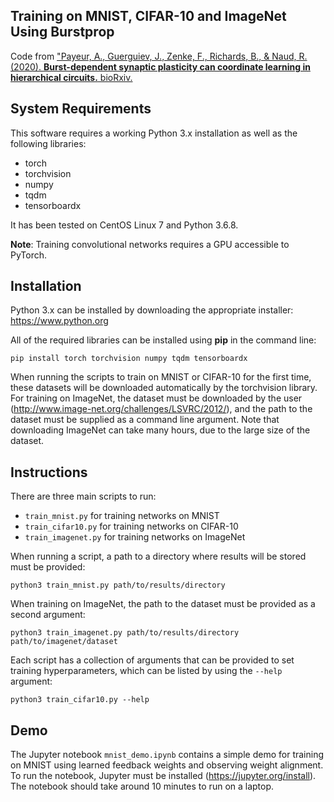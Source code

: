 ## Training on MNIST, CIFAR-10 and ImageNet Using Burstprop

Code from ["Payeur, A., Guerguiev, J., Zenke, F., Richards, B., & Naud, R. (2020). **Burst-dependent synaptic plasticity can coordinate learning in hierarchical circuits.** bioRxiv.](https://www.biorxiv.org/content/10.1101/2020.03.30.015511v1)

## System Requirements
This software requires a working Python 3.x installation as well as the following libraries:
- torch
- torchvision
- numpy
- tqdm
- tensorboardx

It has been tested on CentOS Linux 7 and Python 3.6.8.

**Note**: Training convolutional networks requires a GPU accessible to PyTorch.

## Installation
Python 3.x can be installed by downloading the appropriate installer: https://www.python.org

All of the required libraries can be installed using **pip** in the command line:

```
pip install torch torchvision numpy tqdm tensorboardx
```

When running the scripts to train on MNIST or CIFAR-10 for the first time, these datasets will be downloaded automatically by the torchvision library. For training on ImageNet, the dataset must be downloaded by the user (http://www.image-net.org/challenges/LSVRC/2012/), and the path to the dataset must be supplied as a command line argument. Note that downloading ImageNet can take many hours, due to the large size of the dataset.

## Instructions
There are three main scripts to run:
- `train_mnist.py` for training networks on MNIST
- `train_cifar10.py` for training networks on CIFAR-10
- `train_imagenet.py` for training networks on ImageNet

When running a script, a path to a directory where results will be stored must be provided:
```
python3 train_mnist.py path/to/results/directory
```

When training on ImageNet, the path to the dataset must be provided as a second argument:
```
python3 train_imagenet.py path/to/results/directory path/to/imagenet/dataset
```

Each script has a collection of arguments that can be provided to set training hyperparameters, which can be listed by using the `--help` argument:

```
python3 train_cifar10.py --help
```

## Demo
The Jupyter notebook `mnist_demo.ipynb` contains a simple demo for training on MNIST using learned feedback weights and observing weight alignment. To run the notebook, Jupyter must be installed (https://jupyter.org/install). The notebook should take around 10 minutes to run on a laptop.

